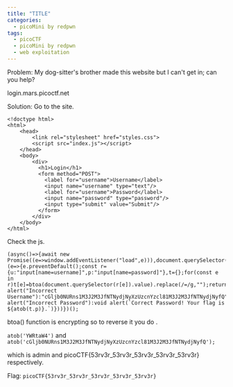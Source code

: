 ```yaml
---
title: "TITLE"
categories:
  - picoMini by redpwn
tags:
  - picoCTF
  - picoMini by redpwn
  - web exploitation
---
```


Problem: My dog-sitter's brother made this website but I can't get in; can you help?

login.mars.picoctf.net

Solution: Go to the site.

```
<!doctype html>
<html>
    <head>
        <link rel="stylesheet" href="styles.css">
        <script src="index.js"></script>
    </head>
    <body>
        <div>
          <h1>Login</h1>
          <form method="POST">
            <label for="username">Username</label>
            <input name="username" type="text"/>
            <label for="username">Password</label>
            <input name="password" type="password"/>
            <input type="submit" value="Submit"/>
          </form>
        </div>
    </body>
</html>
```

Check the js.

```
(async()=>{await new Promise((e=>window.addEventListener("load",e))),document.querySelector("form").addEventListener("submit",(e=>{e.preventDefault();const r={u:"input[name=username]",p:"input[name=password]"},t={};for(const e in r)t[e]=btoa(document.querySelector(r[e]).value).replace(/=/g,"");return"YWRtaW4"!==t.u?alert("Incorrect Username"):"cGljb0NURns1M3J2M3JfNTNydjNyXzUzcnYzcl81M3J2M3JfNTNydjNyfQ"!==t.p?alert("Incorrect Password"):void alert(`Correct Password! Your flag is ${atob(t.p)}.`)}))})();
```

btoa() function is encrypting so to reverse it you do .

```atob('YWRtaW4')``` and ```atob('cGljb0NURns1M3J2M3JfNTNydjNyXzUzcnYzcl81M3J2M3JfNTNydjNyfQ');```

which is admin and picoCTF{53rv3r_53rv3r_53rv3r_53rv3r_53rv3r} respectively.


Flag: ```picoCTF{53rv3r_53rv3r_53rv3r_53rv3r_53rv3r}```
